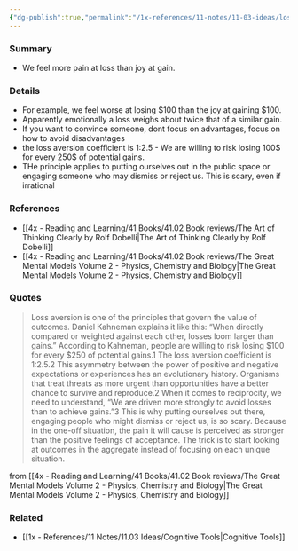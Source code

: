 ```yaml
---
{"dg-publish":true,"permalink":"/1x-references/11-notes/11-03-ideas/loss-aversion/","title":"Loss Aversion","created":"2023-01-01T17:57:59.000+03:00","updated":"2025-04-19T11:50:30.933+03:00"}
---
```



### Summary
- We feel more pain at loss than joy at gain. 

### Details
- For example, we feel worse at losing $100 than the joy at gaining $100.
- Apparently emotionally a loss weighs about twice that of a similar gain.
- If you want to convince someone, dont focus on advantages, focus on how to avoid disadvantages
- the loss aversion coefficient is 1:2.5 - We are willing to risk losing 100$ for every 250$ of potential gains.
- THe principle applies to putting ourselves out in the public space or engaging someone who may dismiss or reject us. This is scary, even if irrational

### References
- [[4x - Reading and Learning/41 Books/41.02 Book reviews/The Art of Thinking Clearly by Rolf Dobelli\|The Art of Thinking Clearly by Rolf Dobelli]]
- [[4x - Reading and Learning/41 Books/41.02 Book reviews/The Great Mental Models Volume 2 - Physics, Chemistry and Biology\|The Great Mental Models Volume 2 - Physics, Chemistry and Biology]]

### Quotes

> Loss aversion is one of the principles that govern the value of outcomes. Daniel Kahneman explains it like this: “When directly compared or weighted against each other, losses loom larger than gains.” According to Kahneman, people are willing to risk losing $100 for every $250 of potential gains.1 The loss aversion coefficient is 1:2.5.2 This asymmetry between the power of positive and negative expectations or experiences has an evolutionary history. Organisms that treat threats as more urgent than opportunities have a better chance to survive and reproduce.2 When it comes to reciprocity, we need to understand, “We are driven more strongly to avoid losses than to achieve gains.”3 This is why putting ourselves out there, engaging people who might dismiss or reject us, is so scary. Because in the one-off situation, the pain it will cause is perceived as stronger than the positive feelings of acceptance. The trick is to start looking at outcomes in the aggregate instead of focusing on each unique situation.

from [[4x - Reading and Learning/41 Books/41.02 Book reviews/The Great Mental Models Volume 2 - Physics, Chemistry and Biology\|The Great Mental Models Volume 2 - Physics, Chemistry and Biology]]
### Related
- [[1x - References/11 Notes/11.03 Ideas/Cognitive Tools\|Cognitive Tools]]
